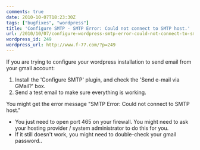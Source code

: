 ```yaml
---
comments: true
date: 2010-10-07T18:23:30Z
tags: ["bugfixes", "wordpress"]
title: 'Configure SMTP - SMTP Error: Could not connect to SMTP host.'
url: /2010/10/07/configure-wordpress-smtp-error-could-not-connect-to-smtp-host/
wordpress_id: 249
wordpress_url: http://www.f-77.com/?p=249
---
```


If you are trying to configure your wordpress installation to
send email from your gmail account: <ol> <li>Install
the 'Configure SMTP' plugin, and check the 'Send e-mail via
GMail?' box.</li> <li>Send a test email to make sure
everything is working.</li> </ol> You might get the
error message "SMTP Error: Could not connect to SMTP host."
<ul> <li>You just need to open port 465 on your
firewall. You might need to ask your hosting provider / system administrator to do
this for you.</li> <li> If it still doesn't work, you
might need to double-check your gmail password..</li>
</ul>

